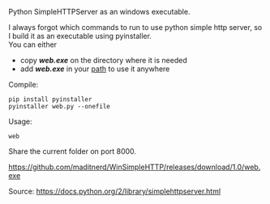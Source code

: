 Python SimpleHTTPServer as an windows executable.    

I always forgot which commands to run to use python simple http server, so I build it as an executable using pyinstaller.       
You can either 
* copy ***web.exe*** on the directory where it is needed 
* add ***web.exe*** in your [path](https://superuser.com/questions/143119/how-to-add-python-to-the-windows-path) to use it anywhere

Compile:
```
pip install pyinstaller
pyinstaller web.py --onefile
```

Usage:
```
web
```
Share the current folder on port 8000.

https://github.com/maditnerd/WinSimpleHTTP/releases/download/1.0/web.exe

Source: https://docs.python.org/2/library/simplehttpserver.html
